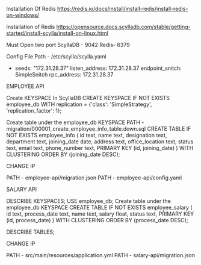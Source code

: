 Installation Of Redis
https://redis.io/docs/install/install-redis/install-redis-on-windows/

Installation of Redis
https://opensource.docs.scylladb.com/stable/getting-started/install-scylla/install-on-linux.html

Must Open two port  ScyllaDB - 9042 Redis- 6379


Config File 
Path - /etc/scylla/scylla.yaml
- seeds: "172.31.28.37"
listen_address: 172.31.28.37
endpoint_snitch: SimpleSnitch
rpc_address: 172.31.28.37

EMPLOYEE API

Create KEYSPACE In ScyllaDB
CREATE KEYSPACE IF NOT EXISTS employee_db
  WITH replication = {'class': 'SimpleStrategy', 'replication_factor': 1};
  
  
Create table under the employee_db KEYSPACE
PATH - migration/000001_create_employee_info_table.down.sql
 CREATE TABLE IF NOT EXISTS employee_info (
    id text, name text, designation text, department text,
    joining_date date, address text, office_location text,
    status text, email text, phone_number text,
    PRIMARY KEY (id, joining_date)
) WITH CLUSTERING ORDER BY (joining_date DESC);
  
CHANGE IP

PATH - employee-api/migration.json
PATH - employee-api/config.yaml



SALARY API 

DESCRIBE KEYSPACES;
USE employee_db;
Create table under the employee_db KEYSPACE
CREATE TABLE IF NOT EXISTS employee_salary (
                                 id text,
                                 process_date text,
                                 name text,
                                 salary float,
                                 status text,
                                 PRIMARY KEY (id, process_date)
) WITH CLUSTERING ORDER BY (process_date DESC);

DESCRIBE TABLES;


CHANGE IP

PATH - src/main/resources/application.yml
PATH - salary-api/migration.json




